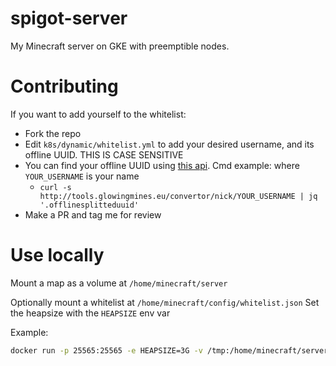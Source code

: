 # spigot-server

My Minecraft server on GKE with preemptible nodes.

# Contributing

If you want to add yourself to the whitelist:

* Fork the repo
* Edit `k8s/dynamic/whitelist.yml` to add your desired username, and its offline UUID. THIS IS CASE SENSITIVE
* You can find your offline UUID using [this api](http://tools.glowingmines.eu). Cmd example: where `YOUR_USERNAME` is your name
  * `curl -s http://tools.glowingmines.eu/convertor/nick/YOUR_USERNAME | jq '.offlinesplitteduuid'`
* Make a PR and tag me for review

# Use locally

Mount a map as a volume at `/home/minecraft/server`

Optionally mount a whitelist at `/home/minecraft/config/whitelist.json`
Set the heapsize with the `HEAPSIZE` env var

Example:

```bash
docker run -p 25565:25565 -e HEAPSIZE=3G -v /tmp:/home/minecraft/server kirinrastogi/spigot-server:1.14.4
```
